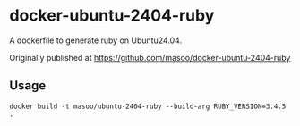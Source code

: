# docker-ubuntu-2404-ruby

A dockerfile to generate ruby on Ubuntu24.04.

Originally published at https://github.com/masoo/docker-ubuntu-2404-ruby

## Usage

```
docker build -t masoo/ubuntu-2404-ruby --build-arg RUBY_VERSION=3.4.5 .
```
